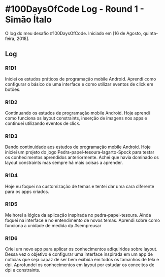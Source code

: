 # #100DaysOfCode Log - Round 1 - Simão Ítalo

O log do meu desafio #100DaysOfCode. Iniciado em [16 de Agosto, quinta-feira, 2018].

## Log

### R1D1 

Iniciei os estudos práticos de programação mobile Android. Aprendi como configurar o básico de uma interface e como utilizar eventos de click em botões.

### R1D2

Continuando os estudos de programação mobile Android. Hoje aprendi como funciona os layout constraints, inserção de imagens nos apps e continuei utilizando eventos de click.

### R1D3

Dando continuidade aos estudos de programação mobile Android. Hoje iniciei um projeto do jogo Pedra-papel-tesoura-lagarto-Spock para testar os conhecimentos aprendidos anteriormente. Achei que havia dominado os layout constraints mas sempre há mais coisas a aprender.

### R1D4

Hoje eu foquei na customização de temas e tentei dar uma cara diferente para os apps criados.

### R1D5

Melhorei a lógica da aplicação inspirada no pedra-papel-tesoura. Ainda foquei na interface e no entendimento de novos temas. Aprendi sobre como funciona a unidade de medida dp #sempreusar

### R1D6

Criei um novo app para aplicar os conhecimentos adiquiridos sobre layout. Dessa vez o objetivo é configurar uma interface inspirada em um app de notícias que seja capaz de ser bem exibida em todos os tamanhos de tela e dpi.
Aprofundei os conhecimentos em layout por estudar os conceitos de dpi e constraints.